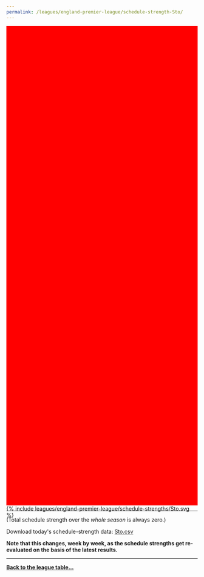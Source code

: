 ```yaml
---
permalink: /leagues/england-premier-league/schedule-strength-Sto/
---
```


<style>
.svg-wrap {
    background-color:red;
    height:0;
    padding-top:250%; /* 350px/550px */
    position: relative;
}

svg {
    background-color: white;
    height: 100%;
    display:block;
    width: 100%;
    position: absolute;
    top:0;
    left:0;
}
</style>


<div class="svg-wrap">
{% include leagues/england-premier-league/schedule-strengths/Sto.svg %}
</div>

-----

(Total schedule strength over the *whole season* is always zero.)


Download today's schedule-strength data: [Sto.csv](/assets/leagues/england-premier-league/2017/schedule-strengths/Sto.csv)

**Note that this changes, week by week, as the schedule strengths get re-evaluated on the
basis of the latest results.**

-----

[**Back to the league table...**](/leagues/england-premier-league)


